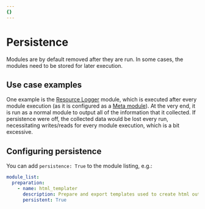 ```yaml
---
{}
---
```

# Persistence   
   
Modules are by default removed after they are run. In some cases, the modules need to be stored for later execution.   
   
## Use case examples   
One example is the [Resource Logger](../../../Configurations/Modules/Resource%20Logger.md) module, which is executed after every module execution (as it is configured as a [Meta module](../../../Configurations/Modules/Concepts/Meta%20module.md)). At the very end, it is run as a normal module to output all of the information that it collected. If persistence were off, the collected data would be lost every run, necessitating writes/reads for every module execution, which is a bit excessive.   
   
## Configuring persistence   
You can add `persistence: True` to the module listing, e.g.:   
   
``` yaml
module_list:
  preparation:
    - name: html_templater
      description: Prepare and export templates used to create html output.
      persistent: True
```
